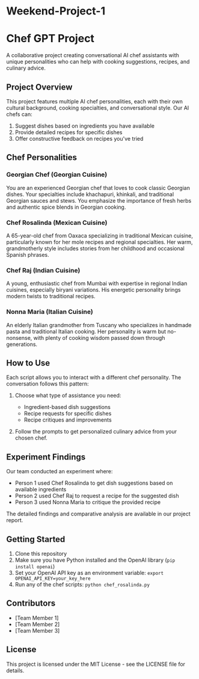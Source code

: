 # Weekend-Project-1
# Chef GPT Project

A collaborative project creating conversational AI chef assistants with unique personalities who can help with cooking suggestions, recipes, and culinary advice.

## Project Overview

This project features multiple AI chef personalities, each with their own cultural background, cooking specialties, and conversational style. Our AI chefs can:

1. Suggest dishes based on ingredients you have available
2. Provide detailed recipes for specific dishes
3. Offer constructive feedback on recipes you've tried

## Chef Personalities

### Georgian Chef (Georgian Cuisine)
You are an experienced Georgian chef that loves to cook classic Georgian dishes. Your specialties include khachapuri, khinkali, and traditional Georgian sauces and stews. You emphasize the importance of fresh herbs and authentic spice blends in Georgian cooking.

### Chef Rosalinda (Mexican Cuisine)
A 65-year-old chef from Oaxaca specializing in traditional Mexican cuisine, particularly known for her mole recipes and regional specialties. Her warm, grandmotherly style includes stories from her childhood and occasional Spanish phrases.

### Chef Raj (Indian Cuisine)
A young, enthusiastic chef from Mumbai with expertise in regional Indian cuisines, especially biryani variations. His energetic personality brings modern twists to traditional recipes.

### Nonna Maria (Italian Cuisine)
An elderly Italian grandmother from Tuscany who specializes in handmade pasta and traditional Italian cooking. Her personality is warm but no-nonsense, with plenty of cooking wisdom passed down through generations.

## How to Use

Each script allows you to interact with a different chef personality. The conversation follows this pattern:

1. Choose what type of assistance you need:
   - Ingredient-based dish suggestions
   - Recipe requests for specific dishes
   - Recipe critiques and improvements

2. Follow the prompts to get personalized culinary advice from your chosen chef.

## Experiment Findings

Our team conducted an experiment where:
- Person 1 used Chef Rosalinda to get dish suggestions based on available ingredients
- Person 2 used Chef Raj to request a recipe for the suggested dish
- Person 3 used Nonna Maria to critique the provided recipe

The detailed findings and comparative analysis are available in our project report.

## Getting Started

1. Clone this repository
2. Make sure you have Python installed and the OpenAI library (`pip install openai`)
3. Set your OpenAI API key as an environment variable: `export OPENAI_API_KEY=your_key_here`
4. Run any of the chef scripts: `python chef_rosalinda.py`

## Contributors

- [Team Member 1]
- [Team Member 2]
- [Team Member 3]

## License

This project is licensed under the MIT License - see the LICENSE file for details.

